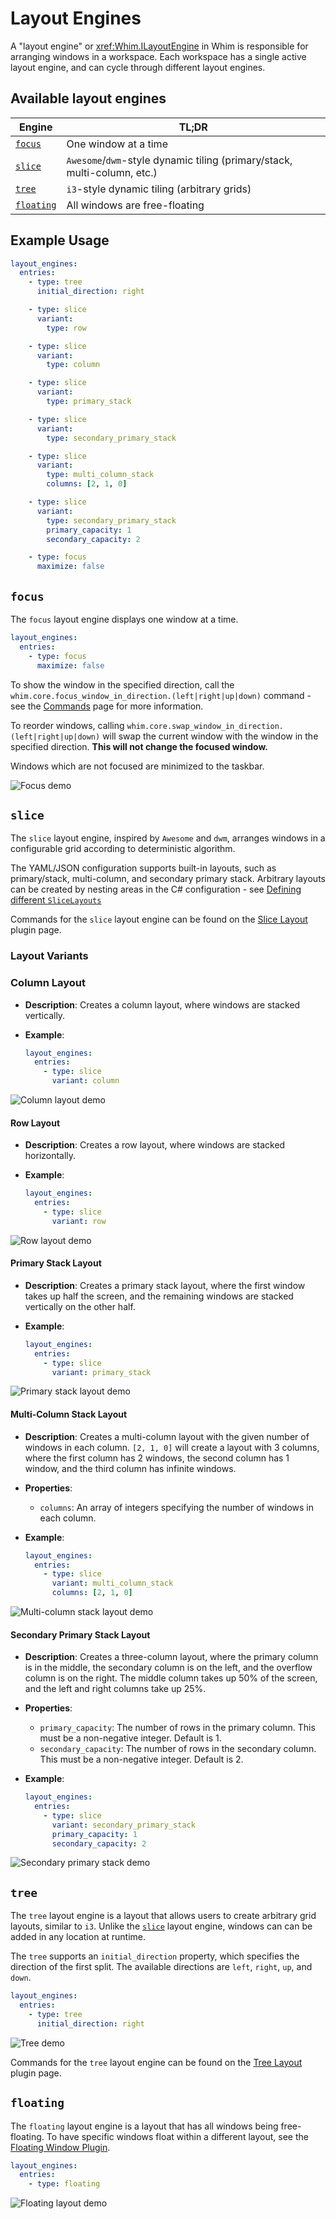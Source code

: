 # Layout Engines

A "layout engine" or <xref:Whim.ILayoutEngine> in Whim is responsible for arranging windows in a workspace. Each workspace has a single active layout engine, and can cycle through different layout engines.

## Available layout engines

| Engine                  | TL;DR                                                                    |
| ----------------------- | ------------------------------------------------------------------------ |
| [`focus`](#focus)       | One window at a time                                                     |
| [`slice`](#slice)       | `Awesome`/`dwm`-style dynamic tiling (primary/stack, multi-column, etc.) |
| [`tree`](#tree)         | `i3`-style dynamic tiling (arbitrary grids)                              |
| [`floating`](#floating) | All windows are free-floating                                            |

## Example Usage

```yaml
layout_engines:
  entries:
    - type: tree
      initial_direction: right

    - type: slice
      variant:
        type: row

    - type: slice
      variant:
        type: column

    - type: slice
      variant:
        type: primary_stack

    - type: slice
      variant:
        type: secondary_primary_stack

    - type: slice
      variant:
        type: multi_column_stack
        columns: [2, 1, 0]

    - type: slice
      variant:
        type: secondary_primary_stack
        primary_capacity: 1
        secondary_capacity: 2

    - type: focus
      maximize: false
```

## `focus`

The `focus` layout engine displays one window at a time.

```yaml
layout_engines:
  entries:
    - type: focus
      maximize: false
```

To show the window in the specified direction, call the `whim.core.focus_window_in_direction.(left|right|up|down)` command - see the [Commands](commands.md) page for more information.

To reorder windows, calling `whim.core.swap_window_in_direction.(left|right|up|down)` will swap the current window with the window in the specified direction. **This will not change the focused window.**

Windows which are not focused are minimized to the taskbar.

![Focus demo](../../images/layout-engines/focus.gif)

## `slice`

The `slice` layout engine, inspired by `Awesome` and `dwm`, arranges windows in a configurable grid according to deterministic algorithm.

The YAML/JSON configuration supports built-in layouts, such as primary/stack, multi-column, and secondary primary stack. Arbitrary layouts can be created by nesting areas in the C# configuration - see [Defining different `SliceLayouts`](../../script/core/layout-engines.md#defining-different-slicelayouts)

Commands for the `slice` layout engine can be found on the [Slice Layout](../plugins/slice-layout.md#commands) plugin page.

### Layout Variants

### Column Layout

- **Description**: Creates a column layout, where windows are stacked vertically.
- **Example**:

  ```yaml
  layout_engines:
    entries:
      - type: slice
        variant: column
  ```

![Column layout demo](../../images/layout-engines/column.gif)

#### Row Layout

- **Description**: Creates a row layout, where windows are stacked horizontally.
- **Example**:

  ```yaml
  layout_engines:
    entries:
      - type: slice
        variant: row
  ```

![Row layout demo](../../images/layout-engines/row.gif)

#### Primary Stack Layout

- **Description**: Creates a primary stack layout, where the first window takes up half the screen, and the remaining windows are stacked vertically on the other half.
- **Example**:

  ```yaml
  layout_engines:
    entries:
      - type: slice
        variant: primary_stack
  ```

![Primary stack layout demo](../../images/layout-engines/primary-stack.gif)

#### Multi-Column Stack Layout

- **Description**: Creates a multi-column layout with the given number of windows in each column. `[2, 1, 0]` will create a layout with 3 columns, where the first column has 2 windows, the second column has 1 window, and the third column has infinite windows.
- **Properties**:
  - `columns`: An array of integers specifying the number of windows in each column.
- **Example**:

  ```yaml
  layout_engines:
    entries:
      - type: slice
        variant: multi_column_stack
        columns: [2, 1, 0]
  ```

![Multi-column stack layout demo](../../images/layout-engines/multi-column-stack.gif)

#### Secondary Primary Stack Layout

- **Description**: Creates a three-column layout, where the primary column is in the middle, the secondary column is on the left, and the overflow column is on the right. The middle column takes up 50% of the screen, and the left and right columns take up 25%.
- **Properties**:
  - `primary_capacity`: The number of rows in the primary column. This must be a non-negative integer. Default is 1.
  - `secondary_capacity`: The number of rows in the secondary column. This must be a non-negative integer. Default is 2.
- **Example**:

  ```yaml
  layout_engines:
    entries:
      - type: slice
        variant: secondary_primary_stack
        primary_capacity: 1
        secondary_capacity: 2
  ```

![Secondary primary stack demo](../../images/layout-engines/secondary-primary-stack.gif)

## `tree`

The `tree` layout engine is a layout that allows users to create arbitrary grid layouts, similar to `i3`. Unlike the [`slice`](#slice) layout engine, windows can can be added in any location at runtime.

The `tree` supports an `initial_direction` property, which specifies the direction of the first split. The available directions are `left`, `right`, `up`, and `down`.

```yaml
layout_engines:
  entries:
    - type: tree
      initial_direction: right
```

![Tree demo](../../images/layout-engines/tree.gif)

Commands for the `tree` layout engine can be found on the [Tree Layout](../plugins/tree-layout.md#commands) plugin page.

## `floating`

The `floating` layout engine is a layout that has all windows being free-floating. To have specific windows float within a different layout, see the [Floating Window Plugin](../plugins/floating-window.md).

```yaml
layout_engines:
  entries:
    - type: floating
```

![Floating layout demo](../../images/layout-engines/floating.gif)
